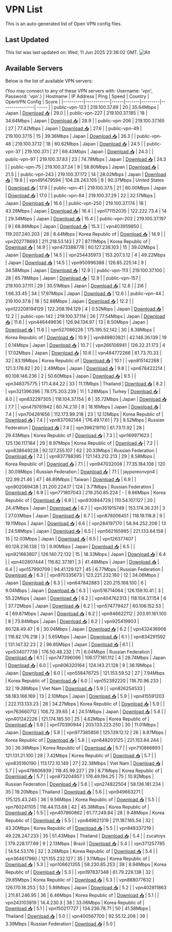 # VPN List

This is an auto-generated list of Open VPN config files.

## Last Updated

This list was last updated on: Wed, 11 Jun 2025 23:36:02 GMT.
![Alt](https://repobeats.axiom.co/api/embed/186b98318ef1479477931607c1ad7d823f12451f.svg "Repobeats analytics image")

## Available Servers

Below is the list of available VPN servers:

(You may connect to any of these VPN servers with: Username: 'vpn', Password: 'vpn'.)
| Hostname | IP Address | Ping | Speed | Country | OpenVPN Config | Score |
|----------|------------|------|-------|---------|----------------| ----- |
| public-vpn-123 | 219.100.37.89 | 20 | 35.64Mbps | Japan | [Download 📥](./configs/server_0_JP.ovpn) | 29.0 |
| public-vpn-227 | 219.100.37.185 | 18 | 34.64Mbps | Japan | [Download 📥](./configs/server_1_JP.ovpn) | 28.9 |
| public-vpn-206 | 219.100.37.165 | 27 | 77.42Mbps | Japan | [Download 📥](./configs/server_2_JP.ovpn) | 27.6 |
| public-vpn-49 | 219.100.37.15 | 15 | 39.36Mbps | Japan | [Download 📥](./configs/server_3_JP.ovpn) | 26.3 |
| public-vpn-48 | 219.100.37.12 | 18 | 60.62Mbps | Japan | [Download 📥](./configs/server_4_JP.ovpn) | 24.5 |
| public-vpn-37 | 219.100.37.1 | 27 | 69.43Mbps | Japan | [Download 📥](./configs/server_5_JP.ovpn) | 24.3 |
| public-vpn-97 | 219.100.37.83 | 23 | 74.78Mbps | Japan | [Download 📥](./configs/server_6_JP.ovpn) | 24.3 |
| public-vpn-75 | 219.100.37.24 | 9 | 58.80Mbps | Japan | [Download 📥](./configs/server_7_JP.ovpn) | 21.5 |
| public-vpn-243 | 219.100.37.172 | 14 | 28.02Mbps | Japan | [Download 📥](./configs/server_8_JP.ovpn) | 19.8 |
| vpn491479594 | 104.28.243.105 | 8 | 90.37Mbps | United States | [Download 📥](./configs/server_9_US.ovpn) | 17.9 |
| public-vpn-41 | 219.100.37.5 | 21 | 60.00Mbps | Japan | [Download 📥](./configs/server_10_JP.ovpn) | 17.0 |
| public-vpn-84 | 219.100.37.29 | 22 | 32.17Mbps | Japan | [Download 📥](./configs/server_11_JP.ovpn) | 16.6 |
| public-vpn-250 | 219.100.37.174 | 18 | 43.28Mbps | Japan | [Download 📥](./configs/server_12_JP.ovpn) | 16.4 |
| vpn171152035 | 122.222.73.4 | 14 | 29.34Mbps | Japan | [Download 📥](./configs/server_13_JP.ovpn) | 15.4 |
| public-vpn-202 | 219.100.37.197 | 9 | 68.86Mbps | Japan | [Download 📥](./configs/server_14_JP.ovpn) | 15.3 |
| vpn403959850 | 119.207.240.203 | 28 | 8.44Mbps | Korea Republic of | [Download 📥](./configs/server_15_KR.ovpn) | 14.9 |
| vpn202778693 | 211.218.53.143 | 27 | 87.11Mbps | Korea Republic of | [Download 📥](./configs/server_16_KR.ovpn) | 14.9 |
| vpn473388778 | 60.127.238.103 | 15 | 39.02Mbps | Japan | [Download 📥](./configs/server_17_JP.ovpn) | 14.5 |
| vpn254435973 | 153.207.3.12 | 4 | 49.22Mbps | Japan | [Download 📥](./configs/server_18_JP.ovpn) | 14.5 |
| vpn950996388 | 126.85.225.14 | 9 | 34.58Mbps | Japan | [Download 📥](./configs/server_19_JP.ovpn) | 12.9 |
| public-vpn-113 | 219.100.37.100 | 28 | 65.78Mbps | Japan | [Download 📥](./configs/server_20_JP.ovpn) | 12.9 |
| public-vpn-157 | 219.100.37.111 | 29 | 30.51Mbps | Japan | [Download 📥](./configs/server_21_JP.ovpn) | 12.8 |
| 2i6 | 1.66.33.45 | 34 | 17.97Mbps | Japan | [Download 📥](./configs/server_22_JP.ovpn) | 12.6 |
| public-vpn-44 | 219.100.37.8 | 18 | 52.88Mbps | Japan | [Download 📥](./configs/server_23_JP.ovpn) | 12.2 |
| vpn122208194129 | 122.208.194.129 | 4 | 0.52Mbps | Japan | [Download 📥](./configs/server_24_JP.ovpn) | 12.2 |
| public-vpn-142 | 219.100.37.114 | 26 | 77.54Mbps | Japan | [Download 📥](./configs/server_25_JP.ovpn) | 11.6 |
| vpn446449836 | 126.94.134.97 | 13 | 8.50Mbps | Japan | [Download 📥](./configs/server_26_JP.ovpn) | 11.6 |
| vpn527086226 | 175.195.52.142 | 30 | 8.38Mbps | Korea Republic of | [Download 📥](./configs/server_27_KR.ovpn) | 10.9 |
| vpn849803821 | 42.146.36.139 | 19 | 0.14Mbps | Japan | [Download 📥](./configs/server_28_JP.ovpn) | 10.7 |
| vpn266106941 | 126.22.21.173 | 4 | 17.02Mbps | Japan | [Download 📥](./configs/server_29_JP.ovpn) | 10.6 |
| vpn484772266 | 61.73.70.33 | 32 | 83.19Mbps | Korea Republic of | [Download 📥](./configs/server_30_KR.ovpn) | 10.1 |
| vpn815142268 | 121.3.178.82 | 20 | 2.49Mbps | Japan | [Download 📥](./configs/server_31_JP.ovpn) | 9.8 |
| vpn678422214 | 60.108.146.236 | 2 | 50.60Mbps | Japan | [Download 📥](./configs/server_32_JP.ovpn) | 9.5 |
| vpn348375775 | 171.4.84.22 | 33 | 11.11Mbps | Thailand | [Download 📥](./configs/server_33_TH.ovpn) | 8.2 |
| vpn321396396 | 78.175.203.239 | 11 | 1.28Mbps | Turkey | [Download 📥](./configs/server_34_TR.ovpn) | 8.0 |
| vpn832297305 | 118.104.37.154 | 6 | 35.72Mbps | Japan | [Download 📥](./configs/server_35_JP.ovpn) | 7.7 |
| vpn479781942 | 60.74.2.10 | 9 | 18.16Mbps | Japan | [Download 📥](./configs/server_36_JP.ovpn) | 7.4 |
| vpn704261656 | 112.173.99.218 | 23 | 12.12Mbps | Korea Republic of | [Download 📥](./configs/server_37_KR.ovpn) | 7.4 |
| vpn837092144 | 176.49.17.61 | 73 | 9.52Mbps | Russian Federation | [Download 📥](./configs/server_38_RU.ovpn) | 7.4 |
| vpn396219110 | 61.73.11.92 | 28 | 29.43Mbps | Korea Republic of | [Download 📥](./configs/server_39_KR.ovpn) | 7.3 |
| vpn169971623 | 125.136.117.184 | 29 | 8.97Mbps | Korea Republic of | [Download 📥](./configs/server_40_KR.ovpn) | 7.2 |
| vpn838649228 | 92.127.255.107 | 62 | 20.33Mbps | Russian Federation | [Download 📥](./configs/server_41_RU.ovpn) | 7.2 |
| vpn837788395 | 121.143.212.213 | 29 | 8.58Mbps | Korea Republic of | [Download 📥](./configs/server_42_KR.ovpn) | 7.1 |
| vpn947032008 | 77.35.184.108 | 120 | 30.09Mbps | Russian Federation | [Download 📥](./configs/server_43_RU.ovpn) | 7.1 |
| jayporeonvpn4 | 122.99.21.46 | 47 | 46.89Mbps | Taiwan | [Download 📥](./configs/server_44_TW.ovpn) | 6.9 |
| vpn902069438 | 31.200.224.17 | 124 | 3.71Mbps | Russian Federation | [Download 📥](./configs/server_45_RU.ovpn) | 6.9 |
| vpn771807043 | 219.250.85.224 | - | 9.86Mbps | Korea Republic of | [Download 📥](./configs/server_46_KR.ovpn) | 6.9 |
| vpn930844729 | 110.54.107.127 | 20 | 24.41Mbps | Japan | [Download 📥](./configs/server_47_JP.ovpn) | 6.7 |
| vpn351915749 | 153.174.36.231 | 3 | 27.03Mbps | Japan | [Download 📥](./configs/server_48_JP.ovpn) | 6.7 |
| vpn878006451 | 118.19.118.8 | 9 | 19.11Mbps | Japan | [Download 📥](./configs/server_49_JP.ovpn) | 6.6 |
| vpn284197170 | 58.94.252.206 | 13 | 24.58Mbps | Japan | [Download 📥](./configs/server_50_JP.ovpn) | 6.5 |
| vpn562165985 | 221.133.64.158 | 15 | 12.03Mbps | Japan | [Download 📥](./configs/server_51_JP.ovpn) | 6.5 |
| vpn126377407 | 60.128.236.138 | 13 | 9.90Mbps | Japan | [Download 📥](./configs/server_52_JP.ovpn) | 6.5 |
| vpn921663807 | 126.140.72.132 | 15 | 18.33Mbps | Japan | [Download 📥](./configs/server_53_JP.ovpn) | 6.4 |
| vpn402807444 | 116.82.37.181 | 3 | 41.48Mbps | Japan | [Download 📥](./configs/server_54_JP.ovpn) | 6.4 |
| vpn157990709 | 94.41.129.127 | 45 | 6.77Mbps | Russian Federation | [Download 📥](./configs/server_55_RU.ovpn) | 6.3 |
| vpn970335673 | 123.221.232.160 | 12 | 34.06Mbps | Japan | [Download 📥](./configs/server_56_JP.ovpn) | 6.3 |
| vpn647842883 | 220.215.168.100 | 6 | 9.04Mbps | Japan | [Download 📥](./configs/server_57_JP.ovpn) | 6.3 |
| vpn516714064 | 126.159.10.41 | 3 | 55.22Mbps | Japan | [Download 📥](./configs/server_58_JP.ovpn) | 6.2 |
| vpn404762313 | 118.104.37.154 | 6 | 37.72Mbps | Japan | [Download 📥](./configs/server_59_JP.ovpn) | 6.2 |
| vpn574779427 | 60.106.152.53 | 4 | 69.87Mbps | Japan | [Download 📥](./configs/server_60_JP.ovpn) | 6.2 |
| vpn946622112 | 203.91.161.100 | 8 | 73.84Mbps | Japan | [Download 📥](./configs/server_61_JP.ovpn) | 6.2 |
| vpn925419903 | 60.128.49.47 | 6 | 30.04Mbps | Japan | [Download 📥](./configs/server_62_JP.ovpn) | 6.2 |
| vpn432436906 | 116.82.176.218 | 3 | 5.65Mbps | Japan | [Download 📥](./configs/server_63_JP.ovpn) | 6.1 |
| vpn834291592 | 131.147.32.23 | 2 | 96.85Mbps | Japan | [Download 📥](./configs/server_64_JP.ovpn) | 6.1 |
| vpn534077739 | 176.50.48.232 | 71 | 6.04Mbps | Russian Federation | [Download 📥](./configs/server_65_RU.ovpn) | 6.1 |
| vpn747396066 | 106.177.161.112 | 4 | 28.74Mbps | Japan | [Download 📥](./configs/server_66_JP.ovpn) | 6.0 |
| vpn606320164 | 124.143.21.128 | 9 | 36.19Mbps | Japan | [Download 📥](./configs/server_67_JP.ovpn) | 6.0 |
| vpn558476725 | 121.153.59.52 | 27 | 7.94Mbps | Korea Republic of | [Download 📥](./configs/server_68_KR.ovpn) | 6.0 |
| vpn152392220 | 118.70.96.233 | 32 | 19.38Mbps | Viet Nam | [Download 📥](./configs/server_69_VN.ovpn) | 5.9 |
| vpn826254533 | 58.183.166.169 | 13 | 2.10Mbps | Japan | [Download 📥](./configs/server_70_JP.ovpn) | 5.9 |
| vpn415591203 | 222.113.133.23 | 28 | 34.27Mbps | Korea Republic of | [Download 📥](./configs/server_71_KR.ovpn) | 5.9 |
| vpn763660712 | 106.72.39.65 | 4 | 24.51Mbps | Japan | [Download 📥](./configs/server_72_JP.ovpn) | 5.8 |
| vpn401242226 | 121.174.185.50 | 25 | 4.62Mbps | Korea Republic of | [Download 📥](./configs/server_73_KR.ovpn) | 5.8 |
| vpn170390944 | 203.133.223.250 | 30 | 11.01Mbps | Japan | [Download 📥](./configs/server_74_JP.ovpn) | 5.8 |
| vpn977385856 | 125.139.12.12 | 26 | 8.87Mbps | Korea Republic of | [Download 📥](./configs/server_75_KR.ovpn) | 5.8 |
| vpn648203125 | 221.153.84.244 | 30 | 36.38Mbps | Korea Republic of | [Download 📥](./configs/server_76_KR.ovpn) | 5.7 |
| vpn710866893 | 121.131.21.100 | 28 | 7.42Mbps | Korea Republic of | [Download 📥](./configs/server_77_KR.ovpn) | 5.7 |
| vpn835160190 | 113.172.10.149 | 27 | 22.38Mbps | Viet Nam | [Download 📥](./configs/server_78_VN.ovpn) | 5.7 |
| vpn478606939 | 118.45.99.227 | 29 | 8.71Mbps | Korea Republic of | [Download 📥](./configs/server_79_KR.ovpn) | 5.7 |
| vpn873204957 | 176.49.194.25 | 75 | 10.92Mbps | Russian Federation | [Download 📥](./configs/server_80_RU.ovpn) | 5.6 |
| vpn274822504 | 58.136.181.234 | 35 | 19.20Mbps | Thailand | [Download 📥](./configs/server_81_TH.ovpn) | 5.6 |
| vpn949663271 | 175.125.43.245 | 36 | 9.56Mbps | Korea Republic of | [Download 📥](./configs/server_82_KR.ovpn) | 5.5 |
| vpn760241105 | 116.44.113.68 | 42 | 45.38Mbps | Korea Republic of | [Download 📥](./configs/server_83_KR.ovpn) | 5.5 |
| vpn407860862 | 61.77.249.84 | 28 | 9.48Mbps | Korea Republic of | [Download 📥](./configs/server_84_KR.ovpn) | 5.5 |
| vpn849621319 | 211.187.165.54 | 32 | 43.30Mbps | Korea Republic of | [Download 📥](./configs/server_85_KR.ovpn) | 5.5 |
| vpn848337219 | 49.228.247.233 | 35 | 51.43Mbps | Thailand | [Download 📥](./configs/server_86_TH.ovpn) | 5.4 |
| zucatoys | 179.228.177.69 | 9 | 2.13Mbps | Brazil | [Download 📥](./configs/server_87_BR.ovpn) | 5.4 |
| vpn371257785 | 14.54.53.176 | 32 | 3.28Mbps | Korea Republic of | [Download 📥](./configs/server_88_KR.ovpn) | 5.4 |
| vpn364617960 | 121.155.232.127 | 35 | 3.11Mbps | Korea Republic of | [Download 📥](./configs/server_89_KR.ovpn) | 5.3 |
| vpn106621355 | 58.230.85.253 | 38 | 8.94Mbps | Korea Republic of | [Download 📥](./configs/server_90_KR.ovpn) | 5.3 |
| vpn197837348 | 61.79.229.138 | 32 | 29.85Mbps | Korea Republic of | [Download 📥](./configs/server_91_KR.ovpn) | 5.3 |
| vpn888077632 | 126.170.18.253 | 53 | 5.89Mbps | Japan | [Download 📥](./configs/server_92_JP.ovpn) | 5.2 |
| vpn402811863 | 211.61.246.95 | 36 | 6.46Mbps | Korea Republic of | [Download 📥](./configs/server_93_KR.ovpn) | 5.1 |
| vpn243103819 | 14.4.230.3 | 38 | 33.06Mbps | Korea Republic of | [Download 📥](./configs/server_94_KR.ovpn) | 5.1 |
| vpn150217727 | 134.236.78.71 | 50 | 41.58Mbps | Thailand | [Download 📥](./configs/server_95_TH.ovpn) | 5.0 |
| vpn400567700 | 92.55.12.208 | 39 | 3.39Mbps | Russian Federation | [Download 📥](./configs/server_96_RU.ovpn) | 5.0 |
